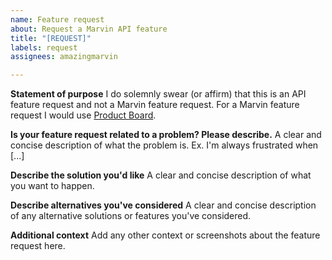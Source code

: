 ```yaml
---
name: Feature request
about: Request a Marvin API feature
title: "[REQUEST]"
labels: request
assignees: amazingmarvin

---
```


**Statement of purpose**
I do solemnly swear (or affirm) that this is an API feature request and not a Marvin feature request. For a Marvin feature request I would use [Product Board](https://portal.productboard.com/gvwfgxmcwqylldrxlfagmgkw).

<!-- Feel free to delete any sections below that don't apply. -->

**Is your feature request related to a problem? Please describe.**
A clear and concise description of what the problem is. Ex. I'm always frustrated when [...]

**Describe the solution you'd like**
A clear and concise description of what you want to happen.

**Describe alternatives you've considered**
A clear and concise description of any alternative solutions or features you've considered.

**Additional context**
Add any other context or screenshots about the feature request here.

